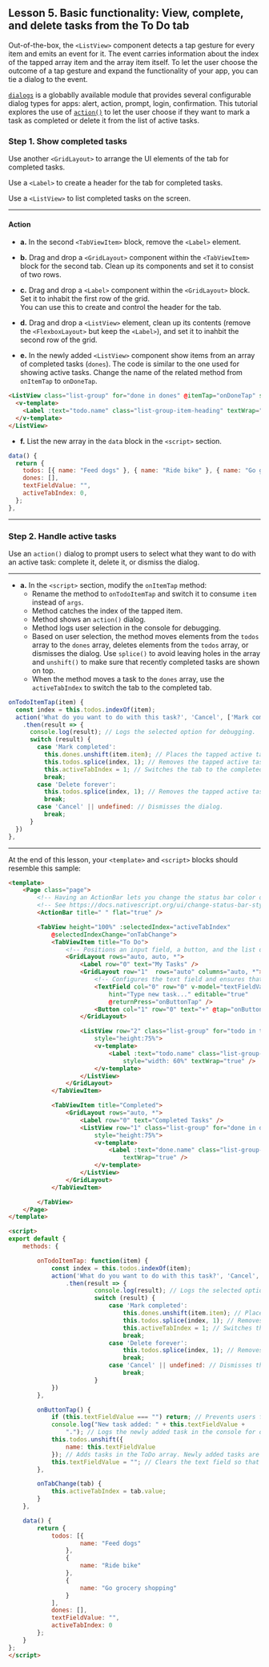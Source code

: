 ## Lesson 5. Basic functionality: View, complete, and delete tasks from the To Do tab

Out-of-the-box, the `<ListView>` component detects a tap gesture for every item and emits an event for it. The event carries information about the index of the tapped array item and the array item itself. To let the user choose the outcome of a tap gesture and expand the functionality of your app, you can tie a dialog to the event.

[`dialogs`](https://docs.nativescript.org/api-reference/modules/_ui_dialogs_) is a globablly available module that provides several configurable dialog types for apps: alert, action, prompt, login, confirmation. This tutorial explores the use of [`action()`](https://nativescript-vue.org/en/docs/elements/dialogs/action/) to let the user choose if they want to mark a task as completed or delete it from the list of active tasks.

### Step 1. Show completed tasks

Use another `<GridLayout>` to arrange the UI elements of the tab for completed tasks.

Use a `<Label>` to create a header for the tab for completed tasks.

Use a `<ListView>` to list completed tasks on the screen.

<hr data-action="start" />

#### Action

* **a.** In the second `<TabViewItem>` block, remove the `<Label>` element. 

* **b.** Drag and drop a `<GridLayout>` component within the `<TabViewItem>` block for the second tab. Clean up its components and set it to consist of two rows.

* **c.** Drag and drop a `<Label>` component within the `<GridLayout>` block. Set it to inhabit the first row of the grid.<br/>You can use this to create and control the header for the tab.

* **d.** Drag and drop a `<ListView>` element, clean up its contents (remove the `<FlexboxLayout>` but keep the `<Label>`), and set it to inahbit the second row of the grid.

* **e.** In the newly added `<ListView>` component show items from an array of completed tasks (`dones`). The code is similar to the one used for showing active tasks. Change the name of the related method from `onItemTap` to `onDoneTap`.

```HTML
<ListView class="list-group" for="done in dones" @itemTap="onDoneTap" style="height:75%">
  <v-template>
    <Label :text="todo.name" class="list-group-item-heading" textWrap="true" />
  </v-template>
</ListView>
```

* **f.** List the new array in the `data` block in the `<script>` section.

```JavaScript
data() {
  return {
    todos: [{ name: "Feed dogs" }, { name: "Ride bike" }, { name: "Go grocery shopping" }],
    dones: [],
    textFieldValue: "",
    activeTabIndex: 0,
  };
},
```

<hr data-action="end" />

### Step 2. Handle active tasks

Use an `action()` dialog to prompt users to select what they want to do with an active task: complete it, delete it, or dismiss the dialog.

<hr data-action="start" />

* **a.** In the `<script>` section, modify the `onItemTap` method:
  * Rename the method to `onTodoItemTap` and switch it to consume `item` instead of `args`.
  * Method catches the index of the tapped item. 
  * Method shows an `action()` dialog.
  * Method logs user selection in the console for debugging.
  * Based on user selection, the method moves elements from the `todos` array to the `dones` array, deletes elements from the `todos` array, or dismisses the dialog. Use `splice()` to avoid leaving holes in the array and `unshift()` to make sure that recently completed tasks are shown on top.
  * When the method moves a task to the `dones` array, use the `activeTabIndex` to switch the tab to the completed tab.

```JavaScript
onTodoItemTap(item) {
  const index = this.todos.indexOf(item);
  action('What do you want to do with this task?', 'Cancel', ['Mark completed', 'Delete forever'])
    .then(result => {
      console.log(result); // Logs the selected option for debugging.
      switch (result) {
        case 'Mark completed':
          this.dones.unshift(item.item); // Places the tapped active task at the top of the completed tasks.
          this.todos.splice(index, 1); // Removes the tapped active task.
          this.activeTabIndex = 1; // Switches the tab to the completed tab.
          break;
        case 'Delete forever':
          this.todos.splice(index, 1); // Removes the tapped active task.
          break;
        case 'Cancel' || undefined: // Dismisses the dialog.
          break;
      }
  }) 
},
```

<hr data-action="end" />

At the end of this lesson, your `<template>` and `<script>` blocks should resemble this sample:

```HTML
<template>
    <Page class="page">
        <!-- Having an ActionBar lets you change the status bar color on iOS, even if the ActionBar isn’t being used. -->
        <!-- See https://docs.nativescript.org/ui/change-status-bar-style-ios for details -->
        <ActionBar title=" " flat="true" />

        <TabView height="100%" :selectedIndex="activeTabIndex"
            @selectedIndexChange="onTabChange">
            <TabViewItem title="To Do">
                <!-- Positions an input field, a button, and the list of tasks in a vertical stack. -->
                <GridLayout rows="auto, auto, *">
                    <Label row="0" text="My Tasks" />
                    <GridLayout row="1"  rows="auto" columns="auto, *">
                        <!-- Configures the text field and ensures that pressing Return on the keyboard produces the same result as tapping the button. -->
                        <TextField col="0" row="0" v-model="textFieldValue"
                            hint="Type new task..." editable="true"
                            @returnPress="onButtonTap" />
                        <Button col="1" row="0" text="+" @tap="onButtonTap" />
                    </GridLayout>

                    <ListView row="2" class="list-group" for="todo in todos" @itemTap="onTodoItemTap"
                        style="height:75%">
                        <v-template>
                            <Label :text="todo.name" class="list-group-item-heading"
                                style="width: 60%" textWrap="true" />
                        </v-template>
                    </ListView>
                </GridLayout>
            </TabViewItem>

            <TabViewItem title="Completed">
                <GridLayout rows="auto, *">
                    <Label row="0" text="Completed Tasks" />
                    <ListView row="1" class="list-group" for="done in dones" @itemTap="onDoneTap"
                        style="height:75%">
                        <v-template> 
                            <Label :text="done.name" class="list-group-item-heading"
                                textWrap="true" />
                        </v-template>
                    </ListView>
                </GridLayout>
            </TabViewItem>

        </TabView>
    </Page>
</template>

<script>
export default {
    methods: {

        onTodoItemTap: function(item) {
            const index = this.todos.indexOf(item);
            action('What do you want to do with this task?', 'Cancel', ['Mark completed', 'Delete forever'])
                .then(result => {
                        console.log(result); // Logs the selected option for debugging. 
                        switch (result) { 
                            case 'Mark completed': 
                                this.dones.unshift(item.item); // Places the tapped active task at the top of the completed tasks.
                                this.todos.splice(index, 1); // Removes the tapped active task. 
                                this.activeTabIndex = 1; // Switches the tab to the completed tab. 
                                break;
                            case 'Delete forever': 
                                this.todos.splice(index, 1); // Removes the tapped active task.
                                break;
                            case 'Cancel' || undefined: // Dismisses the dialog. 
                                break; 
                        } 
            })
        },

        onButtonTap() {
            if (this.textFieldValue === "") return; // Prevents users from entering an empty string.
            console.log("New task added: " + this.textFieldValue +
                "."); // Logs the newly added task in the console for debugging.
            this.todos.unshift({
                name: this.textFieldValue
            }); // Adds tasks in the ToDo array. Newly added tasks are immediately shown on the screen.
            this.textFieldValue = ""; // Clears the text field so that users can start adding new tasks immediately.
        },

        onTabChange(tab) {
            this.activeTabIndex = tab.value;
        }
    },

    data() {
        return {
            todos: [{
                    name: "Feed dogs"
                },
                {
                    name: "Ride bike"
                },
                {
                    name: "Go grocery shopping"
                }
            ],
            dones: [],
            textFieldValue: "",
            activeTabIndex: 0
        };
    }
};
</script>
```